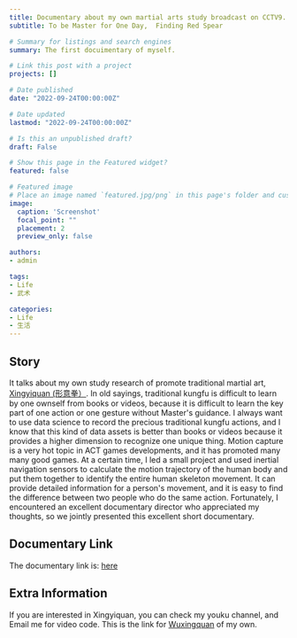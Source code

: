 ```yaml
---
title: Documentary about my own martial arts study broadcast on CCTV9. 
subtitle: To be Master for One Day,  Finding Red Spear

# Summary for listings and search engines
summary: The first docuimentary of myself.

# Link this post with a project
projects: []

# Date published
date: "2022-09-24T00:00:00Z"

# Date updated
lastmod: "2022-09-24T00:00:00Z"

# Is this an unpublished draft?
draft: False

# Show this page in the Featured widget?
featured: false

# Featured image
# Place an image named `featured.jpg/png` in this page's folder and customize its options here.
image:
  caption: 'Screenshot'
  focal_point: ""
  placement: 2
  preview_only: false

authors:
- admin

tags:
- Life
- 武术

categories:
- Life
- 生活
---
```


## Story

It talks about my own study research of promote traditional martial art, [Xingyiquan (形意拳）](https://baike.baidu.com/item/%E5%BD%A2%E6%84%8F%E6%8B%B3/44041#:~:text=%E5%BD%A2%E6%84%8F%E6%8B%B3%EF%BC%8C%E5%8F%88%E7%A7%B0,%E5%90%88%EF%BC%8C%E6%89%8B%E4%B8%8E%E8%B6%B3%E5%90%88%E3%80%82). In old sayings, traditional kungfu is difficult to learn by one ownself from books or videos, because it is difficult to learn the key part of one action or one gesture without Master's guidance. I always want to use data science to record the precious traditional kungfu actions, and I know that this kind of data assets is better than books or videos because it provides a higher dimension to recognize one unique thing. Motion capture is a very hot topic in ACT games developments, and it has promoted many many good games. At a certain time, I led a small project and used inertial navigation sensors to calculate the motion trajectory of the human body and put them together to identify the entire human skeleton movement. It can provide detailed information for a person's movement, and it is easy to find the difference between two people who do the same action. Fortunately, I encountered an excellent documentary director who appreciated my thoughts, so we jointly presented this excellent short documentary.

## Documentary Link

The documentary link is: [here](https://tv.cctv.com/2022/09/24/VIDEyBbp6YPzIPm6PHKLBvVr220924.shtml)

## Extra Information

If you are interested in Xingyiquan, you can check my youku channel, and Email me for video code. This is the link for [Wuxingquan](https://v.youku.com/v_show/id_XNDU1OTQxMzAyOA==.html) of my own. 

